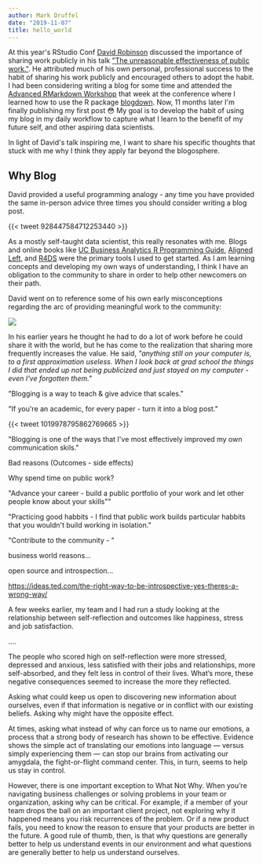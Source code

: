 ```yaml
---
author: Mark Druffel
date: "2019-11-07"
title: hello_world
---
```


At this year's RStudio Conf [David Robinson](http://varianceexplained.org/) discussed the importance of sharing work publicly in his talk ["The unreasonable effectiveness of public work."](https://resources.rstudio.com/rstudio-conf-2019/the-unreasonable-effectiveness-of-public-work). He attributed much of his own personal, professional success to the habit of sharing his work publicly and encouraged others to adopt the habit. I had been considering writing a blog for some time and attended the [Advanced RMarkdown Workshop](https://arm.rbind.io/) that week at the conference where I learned how to use the R package [blogdown](https://github.com/rstudio/blogdown). Now, 11 months later I'm finally publishing my first post :flushed: My goal is to develop the habit of using my blog in my daily workflow to capture what I learn to the benefit of my future self, and other aspiring data scientists.  

In light of David's talk inspiring me, I want to share his specific thoughts that stuck with me why I think they apply far beyond the blogosphere. 

## Why Blog 
David provided a useful programming analogy - any time you have provided the same in-person advice three times you should consider writing a blog post. 

{{< tweet 928447584712253440 >}}

As a mostly self-taught data scientist, this really resonates with me. Blogs and online books like [UC Business Analytics R Programming Guide](https://uc-r.github.io/), [Aligned Left](https://alignedleft.com/tutorials/d3), and [R4DS](https://r4ds.had.co.nz/) were the primary tools I used to get started. As I am learning concepts and developing my own ways of understanding, I think I have an obligation to the community to share in order to help other newcomers on their path.  

David went on to reference some of his own early misconceptions regarding the arc of providing meaningful work to the community:

![](/posts/images/hello_world/goals.PNG)  
 
In his earlier years he thought he had to do a lot of work before he could share it with the world, but he has come to the realization that sharing more frequently increases the value. He said, *"anything still on your computer is, to a first approximation useless. When I look back at grad school the things I did that ended up not being publicized and just stayed on my computer - even I've forgotten them."*

"Blogging is a way to teach & give advice that scales."

"If you're an academic, for every paper - turn it into a blog post."

{{< tweet 1019978795862769665 >}}

"Blogging is one of the ways that I've most effectively improved my own communication skils."


Bad reasons (Outcomes - side effects)

Why spend time on public work? 

"Advance your career - build a public portfolio of your work and let other people know about your skills""

"Practicing good habbits - I find that public work builds particular habbits that you wouldn't build working in isolation."

"Contribute to the community - "


business world reasons...


open source and introspection... 

https://ideas.ted.com/the-right-way-to-be-introspective-yes-theres-a-wrong-way/

A few weeks earlier, my team and I had run a study looking at the relationship between self-reflection and outcomes like happiness, stress and job satisfaction. 

.... 

The people who scored high on self-reflection were more stressed, depressed and anxious, less satisfied with their jobs and relationships, more self-absorbed, and they felt less in control of their lives. What’s more, these negative consequences seemed to increase the more they reflected.

Asking what could keep us open to discovering new information about ourselves, even if that information is negative or in conflict with our existing beliefs. Asking why might have the opposite effect.


At times, asking what instead of why can force us to name our emotions, a process that a strong body of research has shown to be effective. Evidence shows the simple act of translating our emotions into language — versus simply experiencing them — can stop our brains from activating our amygdala, the fight-or-flight command center. This, in turn, seems to help us stay in control.

However, there is one important exception to What Not Why. When you’re navigating business challenges or solving problems in your team or organization, asking why can be critical. For example, if a member of your team drops the ball on an important client project, not exploring why it happened means you risk recurrences of the problem. Or if a new product fails, you need to know the reason to ensure that your products are better in the future. A good rule of thumb, then, is that why questions are generally better to help us understand events in our environment and what questions are generally better to help us understand ourselves.